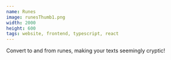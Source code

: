 ```yaml
---
name: Runes
image: runesThumb1.png
width: 2000
height: 600
tags: website, frontend, typescript, react
---
```


Convert to and from runes, making your texts seemingly cryptic!
